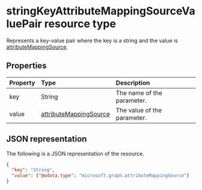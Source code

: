 # stringKeyAttributeMappingSourceValuePair resource type

Represents a key-value pair where the key is a string and the value is [attributeMappingSource](synchronization_attributemappingsource.md).

## Properties
| Property	   | Type	|Description|
|:---------------|:--------|:----------|
|key|String|The name of the parameter.|
|value|[attributeMappingSource](synchronization_attributemappingsource.md)|The value of the parameter.|

## JSON representation

The following is a JSON representation of the resource.

<!-- {
  "blockType": "resource",
  "optionalProperties": [

  ],
  "@odata.type": "microsoft.graph.stringKeyAttributeMappingSourceValuePair"
}-->

```json
{
  "key": "String",
  "value": {"@odata.type": "microsoft.graph.attributeMappingSource"}
}

```

<!-- uuid: 8fcb5dbc-d5aa-4681-8e31-b001d5168d79
2015-10-25 14:57:30 UTC -->
<!-- {
  "type": "#page.annotation",
  "description": "stringKeyAttributeMappingSourceValuePair resource",
  "keywords": "",
  "section": "documentation",
  "tocPath": ""
}-->
